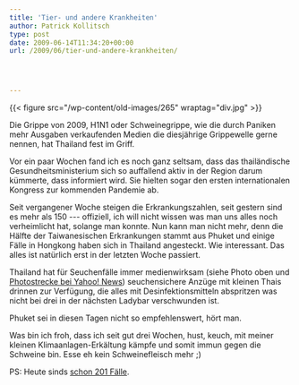 ```yaml
---
title: 'Tier- und andere Krankheiten'
author: Patrick Kollitsch
type: post
date: 2009-06-14T11:34:20+00:00
url: /2009/06/tier-und-andere-krankheiten/




---
```

{{< figure src="/wp-content/old-images/265" wraptag="div.jpg" >}}

Die Grippe von 2009, H1N1 oder Schweinegrippe, wie die durch Paniken mehr Ausgaben verkaufenden Medien die diesjährige Grippewelle gerne nennen, hat Thailand fest im Griff.

Vor ein paar Wochen fand ich es noch ganz seltsam, dass das thailändische Gesundheitsministerium sich so auffallend aktiv in der Region darum kümmerte, dass informiert wird. Sie hielten sogar den ersten internationalen Kongress zur kommenden Pandemie ab.

Seit vergangener Woche steigen die Erkrankungszahlen, seit gestern sind es mehr als 150 --- offiziell, ich will nicht wissen was man uns alles noch verheimlicht hat, solange man konnte. Nun kann man nicht mehr, denn die Hälfte der Taiwanesischen Erkrankungen stammt aus Phuket und einige Fälle in Hongkong haben sich in Thailand angesteckt. Wie interessant. Das alles ist natürlich erst in der letzten Woche passiert.

Thailand hat für Seuchenfälle immer medienwirksam (siehe Photo oben und [Photostrecke bei Yahoo! News][1]) seuchensichere Anzüge mit kleinen Thais drinnen zur Verfügung, die alles mit Desinfektionsmitteln abspritzen was nicht bei drei in der nächsten Ladybar verschwunden ist. 

Phuket sei in diesen Tagen nicht so empfehlenswert, hört man. 

Was bin ich froh, dass ich seit gut drei Wochen, hust, keuch, mit meiner kleinen Klimaanlagen-Erkältung kämpfe und somit immun gegen die Schweine bin. Esse eh kein Schweinefleisch mehr ;)

PS: Heute sinds [schon 201 Fälle][2].

 [1]: http://news.yahoo.com/nphotos/Thailand/ss/events/wl/041209thailand#photoViewer=/090614/ids_photos_wl/r120338569.jpg
 [2]: http://www.nationmultimedia.com/2009/06/15/national/national_30105172.php
